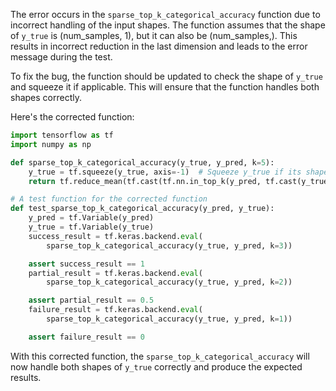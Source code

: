 The error occurs in the `sparse_top_k_categorical_accuracy` function due to incorrect handling of the input shapes. The function assumes that the shape of `y_true` is (num_samples, 1), but it can also be (num_samples,). This results in incorrect reduction in the last dimension and leads to the error message during the test.

To fix the bug, the function should be updated to check the shape of `y_true` and squeeze it if applicable. This will ensure that the function handles both shapes correctly.

Here's the corrected function:

```python
import tensorflow as tf
import numpy as np

def sparse_top_k_categorical_accuracy(y_true, y_pred, k=5):
    y_true = tf.squeeze(y_true, axis=-1)  # Squeeze y_true if its shape is (num_samples, 1)
    return tf.reduce_mean(tf.cast(tf.nn.in_top_k(y_pred, tf.cast(y_true, 'int32'), k), 'float32'), axis=-1)

# A test function for the corrected function
def test_sparse_top_k_categorical_accuracy(y_pred, y_true):
    y_pred = tf.Variable(y_pred)
    y_true = tf.Variable(y_true)
    success_result = tf.keras.backend.eval(
        sparse_top_k_categorical_accuracy(y_true, y_pred, k=3))

    assert success_result == 1
    partial_result = tf.keras.backend.eval(
        sparse_top_k_categorical_accuracy(y_true, y_pred, k=2))

    assert partial_result == 0.5
    failure_result = tf.keras.backend.eval(
        sparse_top_k_categorical_accuracy(y_true, y_pred, k=1))

    assert failure_result == 0
```

With this corrected function, the `sparse_top_k_categorical_accuracy` will now handle both shapes of `y_true` correctly and produce the expected results.